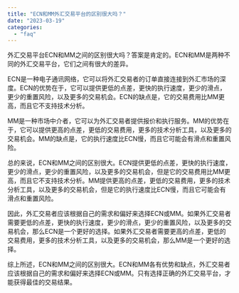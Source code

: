 ```yaml
---
title: "ECN和MM外汇交易平台的区别很大吗？"
date: "2023-03-19"
categories: 
  - "faq"
---
```


外汇交易平台ECN和MM之间的区别很大吗？答案是肯定的。ECN和MM是两种不同的外汇交易平台，它们之间有很大的差异。

ECN是一种电子通讯网络，它可以将外汇交易者的订单直接连接到外汇市场的深度。ECN的优势在于，它可以提供更低的点差，更快的执行速度，更少的滑点，更少的重置风险，以及更多的交易机会。ECN的缺点是，它的交易费用比MM更高，而且它不支持技术分析。

MM是一种市场中介者，它可以为外汇交易者提供报价和执行服务。MM的优势在于，它可以提供更高的点差，更低的交易费用，更多的技术分析工具，以及更多的交易机会。MM的缺点是，它的执行速度比ECN慢，而且它可能会有滑点和重置风险。

总的来说，ECN和MM之间的区别很大。ECN提供更低的点差，更快的执行速度，更少的滑点，更少的重置风险，以及更多的交易机会，但是它的交易费用比MM更高，而且它不支持技术分析。MM提供更高的点差，更低的交易费用，更多的技术分析工具，以及更多的交易机会，但是它的执行速度比ECN慢，而且它可能会有滑点和重置风险。

因此，外汇交易者应该根据自己的需求和偏好来选择ECN或MM。如果外汇交易者需要更低的点差，更快的执行速度，更少的滑点，更少的重置风险，以及更多的交易机会，那么ECN是一个更好的选择。如果外汇交易者需要更高的点差，更低的交易费用，更多的技术分析工具，以及更多的交易机会，那么MM是一个更好的选择。

综上所述，ECN和MM之间的区别很大。ECN和MM各有优势和缺点，外汇交易者应该根据自己的需求和偏好来选择ECN或MM。只有选择正确的外汇交易平台，才能获得最佳的交易结果。
